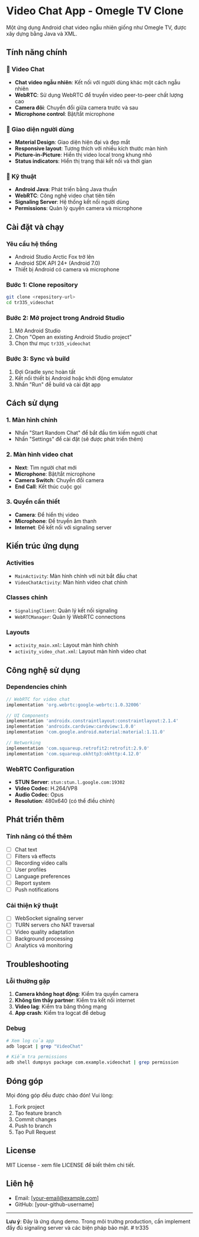 # Video Chat App - Omegle TV Clone

Một ứng dụng Android chat video ngẫu nhiên giống như Omegle TV, được xây dựng bằng Java và XML.

## Tính năng chính

### 🎥 Video Chat
- **Chat video ngẫu nhiên**: Kết nối với người dùng khác một cách ngẫu nhiên
- **WebRTC**: Sử dụng WebRTC để truyền video peer-to-peer chất lượng cao
- **Camera đôi**: Chuyển đổi giữa camera trước và sau
- **Microphone control**: Bật/tắt microphone

### 🎨 Giao diện người dùng
- **Material Design**: Giao diện hiện đại và đẹp mắt
- **Responsive layout**: Tương thích với nhiều kích thước màn hình
- **Picture-in-Picture**: Hiển thị video local trong khung nhỏ
- **Status indicators**: Hiển thị trạng thái kết nối và thời gian

### 🔧 Kỹ thuật
- **Android Java**: Phát triển bằng Java thuần
- **WebRTC**: Công nghệ video chat tiên tiến
- **Signaling Server**: Hệ thống kết nối người dùng
- **Permissions**: Quản lý quyền camera và microphone

## Cài đặt và chạy

### Yêu cầu hệ thống
- Android Studio Arctic Fox trở lên
- Android SDK API 24+ (Android 7.0)
- Thiết bị Android có camera và microphone

### Bước 1: Clone repository
```bash
git clone <repository-url>
cd tr335_videochat
```

### Bước 2: Mở project trong Android Studio
1. Mở Android Studio
2. Chọn "Open an existing Android Studio project"
3. Chọn thư mục `tr335_videochat`

### Bước 3: Sync và build
1. Đợi Gradle sync hoàn tất
2. Kết nối thiết bị Android hoặc khởi động emulator
3. Nhấn "Run" để build và cài đặt app

## Cách sử dụng

### 1. Màn hình chính
- Nhấn "Start Random Chat" để bắt đầu tìm kiếm người chat
- Nhấn "Settings" để cài đặt (sẽ được phát triển thêm)

### 2. Màn hình video chat
- **Next**: Tìm người chat mới
- **Microphone**: Bật/tắt microphone
- **Camera Switch**: Chuyển đổi camera
- **End Call**: Kết thúc cuộc gọi

### 3. Quyền cần thiết
- **Camera**: Để hiển thị video
- **Microphone**: Để truyền âm thanh
- **Internet**: Để kết nối với signaling server

## Kiến trúc ứng dụng

### Activities
- `MainActivity`: Màn hình chính với nút bắt đầu chat
- `VideoChatActivity`: Màn hình video chat chính

### Classes chính
- `SignalingClient`: Quản lý kết nối signaling
- `WebRTCManager`: Quản lý WebRTC connections

### Layouts
- `activity_main.xml`: Layout màn hình chính
- `activity_video_chat.xml`: Layout màn hình video chat

## Công nghệ sử dụng

### Dependencies chính
```gradle
// WebRTC for video chat
implementation 'org.webrtc:google-webrtc:1.0.32006'

// UI Components
implementation 'androidx.constraintlayout:constraintlayout:2.1.4'
implementation 'androidx.cardview:cardview:1.0.0'
implementation 'com.google.android.material:material:1.11.0'

// Networking
implementation 'com.squareup.retrofit2:retrofit:2.9.0'
implementation 'com.squareup.okhttp3:okhttp:4.12.0'
```

### WebRTC Configuration
- **STUN Server**: `stun:stun.l.google.com:19302`
- **Video Codec**: H.264/VP8
- **Audio Codec**: Opus
- **Resolution**: 480x640 (có thể điều chỉnh)

## Phát triển thêm

### Tính năng có thể thêm
- [ ] Chat text
- [ ] Filters và effects
- [ ] Recording video calls
- [ ] User profiles
- [ ] Language preferences
- [ ] Report system
- [ ] Push notifications

### Cải thiện kỹ thuật
- [ ] WebSocket signaling server
- [ ] TURN servers cho NAT traversal
- [ ] Video quality adaptation
- [ ] Background processing
- [ ] Analytics và monitoring

## Troubleshooting

### Lỗi thường gặp
1. **Camera không hoạt động**: Kiểm tra quyền camera
2. **Không tìm thấy partner**: Kiểm tra kết nối internet
3. **Video lag**: Kiểm tra băng thông mạng
4. **App crash**: Kiểm tra logcat để debug

### Debug
```bash
# Xem log của app
adb logcat | grep "VideoChat"

# Kiểm tra permissions
adb shell dumpsys package com.example.videochat | grep permission
```

## Đóng góp

Mọi đóng góp đều được chào đón! Vui lòng:
1. Fork project
2. Tạo feature branch
3. Commit changes
4. Push to branch
5. Tạo Pull Request

## License

MIT License - xem file LICENSE để biết thêm chi tiết.

## Liên hệ

- Email: [your-email@example.com]
- GitHub: [your-github-username]

---

**Lưu ý**: Đây là ứng dụng demo. Trong môi trường production, cần implement đầy đủ signaling server và các biện pháp bảo mật.
#   t r 3 3 5  
 